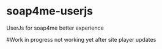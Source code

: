 # soap4me-userjs
UserJs for soap4me better experience

#Work in progress
not working yet after site player updates